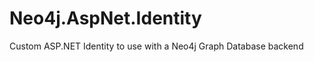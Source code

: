 Neo4j.AspNet.Identity
=====================

Custom ASP.NET Identity to use with a Neo4j Graph Database backend
